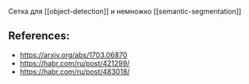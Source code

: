 Сетка для [[object-detection]] и немножко [[semantic-segmentation]]

## References:
- https://arxiv.org/abs/1703.06870
- https://habr.com/ru/post/421299/
- https://habr.com/ru/post/483018/
